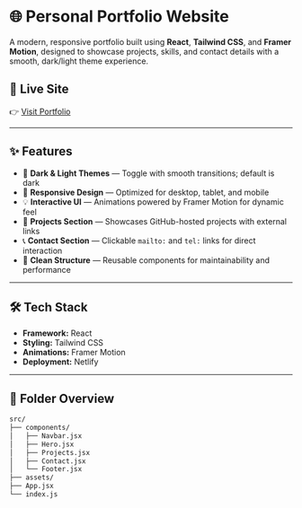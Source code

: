 # 🌐 Personal Portfolio Website

A modern, responsive portfolio built using **React**, **Tailwind CSS**, and **Framer Motion**, designed to showcase projects, skills, and contact details with a smooth, dark/light theme experience.

## 🔗 Live Site

👉 [Visit Portfolio](https://koduruprudhviportfolio.netlify.app)

---

## ✨ Features

- 🌙 **Dark & Light Themes** — Toggle with smooth transitions; default is dark
- 📱 **Responsive Design** — Optimized for desktop, tablet, and mobile
- 💡 **Interactive UI** — Animations powered by Framer Motion for dynamic feel
- 📂 **Projects Section** — Showcases GitHub-hosted projects with external links
- 📞 **Contact Section** — Clickable `mailto:` and `tel:` links for direct interaction
- 🧠 **Clean Structure** — Reusable components for maintainability and performance

---

## 🛠️ Tech Stack

- **Framework:** React
- **Styling:** Tailwind CSS
- **Animations:** Framer Motion
- **Deployment:** Netlify

---

## 📂 Folder Overview

```bash
src/
├── components/
│   ├── Navbar.jsx
│   ├── Hero.jsx
│   ├── Projects.jsx
│   ├── Contact.jsx
│   └── Footer.jsx
├── assets/
├── App.jsx
└── index.js
